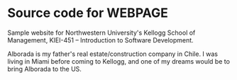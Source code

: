 # Source code for WEBPAGE

Sample website for Northwestern University's Kellogg School of Management, KIEI-451 – Introduction to Software Development.

Alborada is my father's real estate/construction company in Chile. I was living in Miami before coming to Kellogg, and one of my dreams would be to bring Alborada to the US.